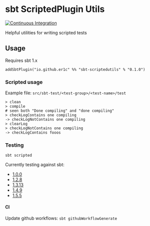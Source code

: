 sbt ScriptedPlugin Utils
========================

[![Continuous Integration](https://github.com/er1c/sbt-scriptedutils/actions/workflows/ci.yml/badge.svg)](https://github.com/er1c/sbt-scriptedutils/actions/workflows/ci.yml)

Helpful utilities for writing scripted tests

## Usage

Requires sbt 1.x

    addSbtPlugin("io.github.er1c" %% "sbt-scriptedutils" % "0.1.0") 

### Scripted usage

Example file: `src/sbt-test/<test-group>/<test-name>/test`

    > clean
    > compile
    # seen both "Done compiling" and "done compiling"
    > checkLogContains one compiling
    -> checkLogNotContains one compiling
    > clearLog
    > checkLogNotContains one compiling
    -> checkLogContains fooos

### Testing

    sbt scripted

Currently testing against sbt:

- [1.0.0](sbt-test/plugin/v1.0.0/project/build.properties)
- [1.2.8](sbt-test/plugin/v1.2.8/project/build.properties)
- [1.3.13](sbt-test/plugin/v1.3.13/project/build.properties)
- [1.4.9](sbt-test/plugin/v1.4.9/project/build.properties)
- [1.5.5](sbt-test/plugin/v1.5.5/project/build.properties)

#### CI

Update github workflows: `sbt githubWorkflowGenerate`
